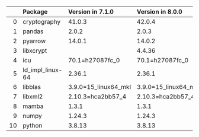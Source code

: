 <!-- markdown-link-check-disable -->

|    | Package          | Version in 7.1.0     | Version in 8.0.0     | Status   |
|---:|:-----------------|:---------------------|:---------------------|:---------|
|  0 | cryptography     | 41.0.3               | 42.0.4               | UPDATED  |
|  1 | pandas           | 2.0.2                | 2.0.3                | UPDATED  |
|  2 | pyarrow          | 14.0.1               | 14.0.2               | UPDATED  |
|  3 | libxcrypt        |                      | 4.4.36               | NEW      |
|  4 | icu              | 70.1=h27087fc_0      | 70.1=h27087fc_0      |          |
|  5 | ld_impl_linux-64 | 2.36.1               | 2.36.1               |          |
|  6 | libblas          | 3.9.0=15_linux64_mkl | 3.9.0=15_linux64_mkl |          |
|  7 | libxml2          | 2.10.3=hca2bb57_4    | 2.10.3=hca2bb57_4    |          |
|  8 | mamba            | 1.3.1                | 1.3.1                |          |
|  9 | numpy            | 1.24.3               | 1.24.3               |          |
| 10 | python           | 3.8.13               | 3.8.13               |          |